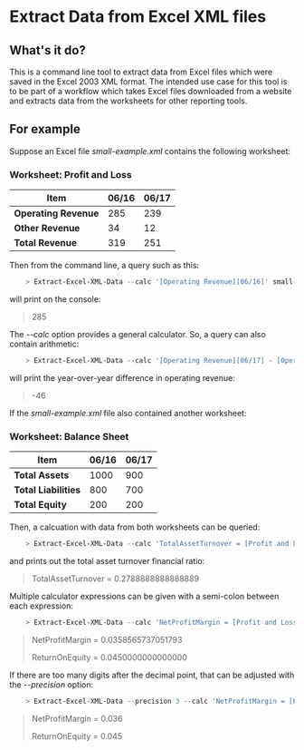 # Extract Data from Excel XML files

## What's it do?

This is a command line tool to extract data from Excel files which were saved in
the Excel 2003 XML format.  The intended use case for this tool is to be part of a
workflow which takes Excel files downloaded from a website and extracts data from
the worksheets for other reporting tools.

## For example

Suppose an Excel file *small-example.xml* contains the following worksheet:

### Worksheet: Profit and Loss

| Item                  | 06/16 | 06/17 |
| --------------------- | ----- | ----- |
| **Operating Revenue** | 285   | 239   |
| **Other Revenue**     | 34    | 12    |
| **Total Revenue**     | 319   | 251   |

Then from the command line, a query such as this:

```PowerShell
    > Extract-Excel-XML-Data --calc '[Operating Revenue][06/16]' small-example.xml
```

will print on the console:

> 285

The *--calc* option provides a general calculator.  So, a query can also contain
arithmetic:

```PowerShell
    > Extract-Excel-XML-Data --calc '[Operating Revenue][06/17] - [Operating Revenue][06/16]' small-example.xml
```

will print the year-over-year difference in operating revenue:

> -46

If the  *small-example.xml*  file also contained another worksheet:

### Worksheet: Balance Sheet

| Item                  | 06/16 | 06/17 |
| --------------------- | ----- | ----- |
| **Total Assets**      | 1000  | 900   |
| **Total Liabilities** | 800   | 700   |
| **Total Equity**      | 200   | 200   |

Then, a calcuation with data from both worksheets can be queried:

```PowerShell
    > Extract-Excel-XML-Data --calc 'TotalAssetTurnover = [Profit and Loss][Total Revenue][06/17] / [Balance Sheet][Total Assets][06/17]' small-example.xml
```

and prints out the total asset turnover financial ratio:

> TotalAssetTurnover = 0.2788888888888889

Multiple calculator expressions can be given with a semi-colon between each
expression:

```PowerShell
    > Extract-Excel-XML-Data --calc 'NetProfitMargin = [Profit and Loss][Nett Profit][06/17] / [Profit and Loss][Total Revenue][06/17] ; ReturnOnEquity = [Profit and Loss][Nett Profit][06/17] / [Balance Sheet][Total Equity][06/17]' small-example.xml
```

> NetProfitMargin = 0.0358565737051793
>
> ReturnOnEquity = 0.0450000000000000

If there are too many digits after the decimal point, that can be adjusted with
the *--precision* option:

```PowerShell
    > Extract-Excel-XML-Data --precision 3 --calc 'NetProfitMargin = [Profit and Loss][Nett Profit][06/17] / [Profit and Loss][Total Revenue][06/17] ; ReturnOnEquity = [Profit and Loss][Nett Profit][06/17] / [Balance Sheet][Total Equity][06/17]' small-example.xml
```

> NetProfitMargin = 0.036
>
> ReturnOnEquity = 0.045
